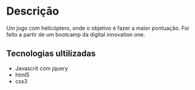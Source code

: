 # Descrição 

Um jogo com helicóptero, onde o objetivo é fazer a maior pontuação. Foi feito a partir de um bootcamp da digital innovation one.

## Tecnologias ultilizadas

- Javascrit com jquery
- html5
- css3
